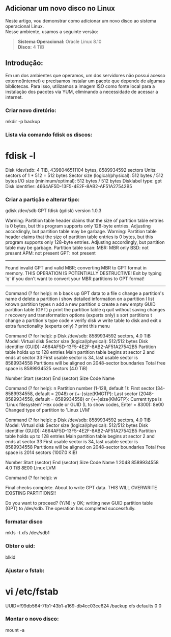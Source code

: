 ## Adicionar um novo disco no Linux 

Neste artigo, vou demonstrar como adicionar um novo disco ao sistema operacional Linux.<br>
Nesse ambiente, usamos a seguinte versão:

> **Sistema Operacional:** Oracle Linux 8.10<br>
> **Disco:** 4 TiB

## Introdução:
Em um dos ambientes que operamos, um dos servidores não possui acesso externo(internet) e precisamos instalar um pacote que depende de algumas bibliotecas. Para isso, utilizamos a imagem ISO como fonte local para a instalação dos pacotes via YUM, eliminando a necessidade de acessar a internet.

### Criar novo diretório:
mkdir -p backup

### Lista via comando fdisk os discos:
# fdisk -l
Disk /dev/sdb: 4 TiB, 4398046511104 bytes, 8589934592 sectors
Units: sectors of 1 * 512 = 512 bytes
Sector size (logical/physical): 512 bytes / 512 bytes
I/O size (minimum/optimal): 512 bytes / 512 bytes
Disklabel type: gpt
Disk identifier: 4664AF5D-13F5-4E2F-8AB2-AF51A27542B5


### Criar a partição e alterar tipo:  
gdisk /dev/sdb
GPT fdisk (gdisk) version 1.0.3

Warning: Partition table header claims that the size of partition table
entries is 0 bytes, but this program  supports only 128-byte entries.
Adjusting accordingly, but partition table may be garbage.
Warning: Partition table header claims that the size of partition table
entries is 0 bytes, but this program  supports only 128-byte entries.
Adjusting accordingly, but partition table may be garbage.
Partition table scan:
  MBR: MBR only
  BSD: not present
  APM: not present
  GPT: not present


*********************
Found invalid GPT and valid MBR; converting MBR to GPT format
in memory. THIS OPERATION IS POTENTIALLY DESTRUCTIVE! Exit by
typing 'q' if you don't want to convert your MBR partitions
to GPT format!
*********************


Command (? for help): m
b       back up GPT data to a file
c       change a partition's name
d       delete a partition
i       show detailed information on a partition
l       list known partition types
n       add a new partition
o       create a new empty GUID partition table (GPT)
p       print the partition table
q       quit without saving changes
r       recovery and transformation options (experts only)
s       sort partitions
t       change a partition's type code
v       verify disk
w       write table to disk and exit
x       extra functionality (experts only)
?       print this menu

Command (? for help): p
Disk /dev/sdb: 8589934592 sectors, 4.0 TiB
Model: Virtual disk
Sector size (logical/physical): 512/512 bytes
Disk identifier (GUID): 4664AF5D-13F5-4E2F-8AB2-AF51A27542B5
Partition table holds up to 128 entries
Main partition table begins at sector 2 and ends at sector 33
First usable sector is 34, last usable sector is 8589934558
Partitions will be aligned on 2048-sector boundaries
Total free space is 8589934525 sectors (4.0 TiB)

Number  Start (sector)    End (sector)  Size       Code  Name

Command (? for help): n
Partition number (1-128, default 1):
First sector (34-8589934558, default = 2048) or {+-}size{KMGTP}:
Last sector (2048-8589934558, default = 8589934558) or {+-}size{KMGTP}:
Current type is 'Linux filesystem'
Hex code or GUID (L to show codes, Enter = 8300): 8e00
Changed type of partition to 'Linux LVM'

Command (? for help): p
Disk /dev/sdb: 8589934592 sectors, 4.0 TiB
Model: Virtual disk
Sector size (logical/physical): 512/512 bytes
Disk identifier (GUID): 4664AF5D-13F5-4E2F-8AB2-AF51A27542B5
Partition table holds up to 128 entries
Main partition table begins at sector 2 and ends at sector 33
First usable sector is 34, last usable sector is 8589934558
Partitions will be aligned on 2048-sector boundaries
Total free space is 2014 sectors (1007.0 KiB)

Number  Start (sector)    End (sector)  Size       Code  Name
   1            2048      8589934558   4.0 TiB     8E00  Linux LVM

Command (? for help): w

Final checks complete. About to write GPT data. THIS WILL OVERWRITE EXISTING
PARTITIONS!!

Do you want to proceed? (Y/N): y
OK; writing new GUID partition table (GPT) to /dev/sdb.
The operation has completed successfully.

### formatar disco
mkfs -t xfs /dev/sdb1

### Obter o uid:
blkid

### Ajustar o fstab:
# vi /etc/fstab
UUID=f99db564-7fb1-43b1-a169-db4cc03ce624 /backup xfs   defaults        0 0

### Montar o novo disco:
 mount -a

